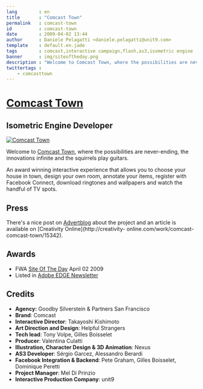 ```yaml
---
lang        : en
title       : "Comcast Town"
permalink   : comcast-town
id          : comcast-town
date        : 2009-04-02 13:44
author      : Daniele Pelagatti <daniele.pelagatti@unit9.com>
template    : default.en.jade
tags        : comcast,interactive campaign,flash,as3,isometric engine
banner      : img/siteoftheday.png
description : "Welcome to Comcast Town, where the possibilities are never-ending, the innovations infinite and the squirrels play guitars."
twittertags : 
    - comcasttown
---
```


# [Comcast Town](http://www.unit9.com/project/comcast-town) #
## Isometric Engine Developer ##

[![](#{base}img/comcast-town-big.jpg "Comcast Town")](http://www.unit9.com/project/comcast-town)

Welcome to [Comcast Town](http://www.comcasttown.com), where the possibilities are never-ending, the innovations infinite and the squirrels play guitars.

An award winning interactive experience that allows you to choose your house in
town, design your own room, annotate your items, register with Facebook Connect, download ringtones and wallpapers and watch the handful of TV spots.

## Press

There's a nice post on
[Advertblog](http://www.adverblog.com/archives/003790.htm) about the project
and an article is available on [Creativity Online](http://creativity-
online.com/work/comcast-comcast-town/15342).

## Awards ##

  * FWA [Site Of The Day](http://www.thefwa.com/site/comcast-town/) April 02 2009
  * Listed in [Adobe EDGE Newsletter](http://www.adobe.com/newsletters/edge/june2009/articles/article3/)

## Credits ##

 * **Agency:** Goodby Silverstein & Partners San Francisco 
 * **Brand**: Comcast 
 * **Interactive Director**: Takayoshi Kishimoto 
 * **Art Direction and Design**: Helpful Strangers 
 * **Tech lead**: Tony Volpe, Gilles Boisselet 
 * **Producer**: Valentina Culatti 
 * **Illustration, Character Design & 3D Animation**: Nexus 
 * **AS3 Developer**: Sérgio Garcez, Alessandro Berardi 
 * **Facebook Integration & Backend**: Pete Graham, Gilles Boisselet, Dominique Peretti 
 * **Project Manager**: Mel Di Prinzio 
 * **Interactive Production Company**: unit9

